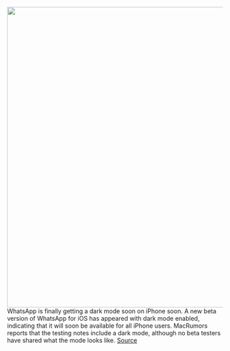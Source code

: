 <img src='https://cdn.vox-cdn.com/thumbor/5UWcdftkp_hUr-pNKRsv7uhNFQA=/0x0:800x561/1200x800/filters:focal(336x217:464x345)/cdn.vox-cdn.com/uploads/chorus_image/image/66270975/dark_mode_whatsapp.0.jpg' width='700px' /><br/>
WhatsApp is finally getting a dark mode soon on iPhone soon. A new beta version of WhatsApp for iOS has appeared with dark mode enabled, indicating that it will soon be available for all iPhone users. MacRumors reports that the testing notes include a dark mode, although no beta testers have shared what the mode looks like.
<a href='https://www.theverge.com/2020/2/7/21127745/whatsapp-dark-mode-iphone-ios-release-date-beta-testing'> Source <a/>